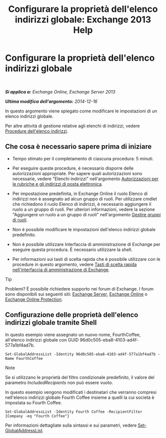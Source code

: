 ﻿---
title: "Configurare la proprietà dell'elenco indirizzi globale: Exchange 2013 Help"
TOCTitle: Configurare la proprietà dell'elenco indirizzi globale
ms:assetid: 5fd2c96f-fe93-4b5a-8495-70c450511a37
ms:mtpsurl: https://technet.microsoft.com/it-it/library/Bb232068(v=EXCHG.150)
ms:contentKeyID: 50480785
ms.date: 05/22/2018
mtps_version: v=EXCHG.150
ms.translationtype: MT
---

# Configurare la proprietà dell'elenco indirizzi globale

 

_**Si applica a:** Exchange Online, Exchange Server 2013_

_**Ultima modifica dell'argomento:** 2014-12-16_

In questo argomento viene spiegato come modificare le impostazioni di un elenco indirizzi globale.

Per altre attività di gestione relative agli elenchi di indirizzi, vedere [Procedure dell'elenco indirizzi](address-list-procedures-exchange-2013-help.md).

## Che cosa è necessario sapere prima di iniziare

  - Tempo stimato per il completamento di ciascuna procedura: 5 minuti.

  - Per eseguire queste procedure, è necessario disporre delle autorizzazioni appropriate. Per sapere quali autorizzazioni sono necessarie, vedere "Elenchi indirizzi" nell'argomento [Autorizzazioni per le rubriche e gli indirizzi di posta elettronica](email-address-and-address-book-permissions-exchange-2013-help.md).

  - Per impostazione predefinita, in Exchange Online il ruolo Elenco di indirizzi non è assegnato ad alcun gruppo di ruoli. Per utilizzare cmdlet che richiedono il ruolo Elenco di indirizzi, è necessario aggiungere il ruolo a un gruppo di ruoli. Per ulteriori informazioni, vedere la sezione "Aggiungere un ruolo a un gruppo di ruoli" nell'argomento [Gestire gruppi di ruoli](manage-role-groups-exchange-2013-help.md).

  - Non è possibile modificare le impostazioni dell'elenco indirizzi globale predefinito.

  - Non è possibile utilizzare Interfaccia di amministrazione di Exchange per eseguire questa procedura. È necessario utilizzare la shell.

  - Per informazioni sui tasti di scelta rapida che è possibile utilizzare con le procedure in questo argomento, vedere [Tasti di scelta rapida nell'interfaccia di amministrazione di Exchange](keyboard-shortcuts-in-the-exchange-admin-center-exchange-online-protection-help.md).


> [!TIP]
> Problemi? È possibile richiedere supporto nei forum di Exchange. I forum sono disponibili sui seguenti siti: <A href="https://go.microsoft.com/fwlink/p/?linkid=60612">Exchange Server</A>, <A href="https://go.microsoft.com/fwlink/p/?linkid=267542">Exchange Online</A> o <A href="https://go.microsoft.com/fwlink/p/?linkid=285351">Exchange Online Protection</A>.



## Configurazione delle proprietà dell'elenco indirizzi globale tramite Shell

In questo esempio viene assegnato un nuovo nome, FourthCoffee, all'elenco indirizzi globale con GUID 96d0c505-eba8-4103-ad4f-577a1bf4ad7b.

    Set-GlobalAddressList -Identity 96d0c505-eba8-4103-ad4f-577a1bf4ad7b -Name FourthCoffee


> [!NOTE]
> Se si utilizzano le proprietà del filtro condizionale predefinito, il valore del parametro <EM>IncludedRecipients</EM> non può essere vuoto.



In questo esempio vengono modificati i destinatari che verranno compresi nell'elenco indirizzi globale Fourth Coffee insieme a quelli la cui società è impostata su Fourth Coffee.

    Set-GlobalAddressList -Identity Fourth Coffee -RecipientFilter {Company -eq "Fourth Coffee"}

Per informazioni dettagliate sulla sintassi e sui parametri, vedere [Set-GlobalAddressList](https://technet.microsoft.com/it-it/library/bb123877\(v=exchg.150\)).

